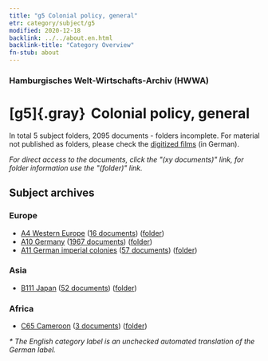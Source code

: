 ```yaml
---
title: "g5 Colonial policy, general"
etr: category/subject/g5
modified: 2020-12-18
backlink: ../../about.en.html
backlink-title: "Category Overview"
fn-stub: about
---
```


### Hamburgisches Welt-Wirtschafts-Archiv (HWWA)
# [g5]{.gray}&#8201; Colonial policy, general&#160; 





In total 5 subject folders, 2095 documents - folders incomplete.
For material not published as folders, please check the [digitized films](/film/h1_sh) (in German).

_For direct access to the documents, click the "(xy documents)" link, for folder information use the "(folder)" link._

## Subject archives



### Europe

- [A4 Western Europe](../../../geo/about.en.html#A4) (<a href="https://dfg-viewer.de/show/?tx_dlf[id]=https://pm20.zbw.eu/mets/sh/1408xx/140897/1445xx/144558/public.mets.en.xml" target="_blank">16 documents</a>) ([folder](http://purl.org/pressemappe20/folder/sh/140897,144558))
- [A10 Germany](../../../geo/about.en.html#A10) (<a href="https://dfg-viewer.de/show/?tx_dlf[id]=https://pm20.zbw.eu/mets/sh/1261xx/126128/1445xx/144558/public.mets.en.xml" target="_blank">1967 documents</a>) ([folder](http://purl.org/pressemappe20/folder/sh/126128,144558))
- [A11 German imperial colonies](../../../geo/about.en.html#A11) (<a href="https://dfg-viewer.de/show/?tx_dlf[id]=https://pm20.zbw.eu/mets/sh/1409xx/140960/1445xx/144558/public.mets.en.xml" target="_blank">57 documents</a>) ([folder](http://purl.org/pressemappe20/folder/sh/140960,144558))

### Asia

- [B111 Japan](../../../geo/about.en.html#B111) (<a href="https://dfg-viewer.de/show/?tx_dlf[id]=https://pm20.zbw.eu/mets/sh/1412xx/141272/1445xx/144558/public.mets.en.xml" target="_blank">52 documents</a>) ([folder](http://purl.org/pressemappe20/folder/sh/141272,144558))

### Africa

- [C65 Cameroon](../../../geo/about.en.html#C65) (<a href="https://dfg-viewer.de/show/?tx_dlf[id]=https://pm20.zbw.eu/mets/sh/1414xx/141410/1445xx/144558/public.mets.en.xml" target="_blank">3 documents</a>) ([folder](http://purl.org/pressemappe20/folder/sh/141410,144558))


_* The English category label is an unchecked automated translation of the German label._


